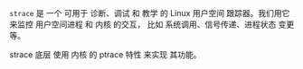 
`strace` 是 一个 可用于 诊断、调试 和 教学 的 
Linux 用户空间 跟踪器。我们用它 来监控 用户空间进程 和 内核 的交互，
比如  系统调用、信号传递、进程状态   变更等。    

strace 底层 使用 内核 的 ptrace 特性 来实现 其功能。   




